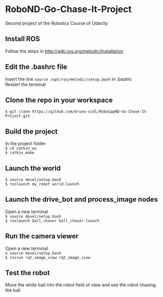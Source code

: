 # RoboND-Go-Chase-It-Project
Second project of the Robotics Course of Udacity

## Install ROS
Follow the steps in http://wiki.ros.org/melodic/Installation

## Edit the .bashrc file
Insert the line `source /opt/ros/melodic/setup.bash` in .bashrc  
Restart the terminal

## Clone the repo in your workspace
`$ git clone https://github.com/bruno-szdl/RoboCppND-Go-Chase-It-Project.git`

## Build the project
In the project folder  
`$ cd catkin_ws`  
`$ catkin_make`

## Launch the world
`$ source devel/setup.bash`  
`$ roslaunch my_robot world.launch`

## Launch the drive_bot and process_image nodes
Open a new terminal  
`$ source devel/setup.bash`  
`$ roslaunch ball_chaser ball_chaser.launch`

## Run the camera viewer
Open a new terminal  
`$ source devel/setup.bash`  
`$ rosrun rqt_image_view rqt_image_view`

## Test the robot
Move the white ball into the robot field of view and see the robot chasing the ball
